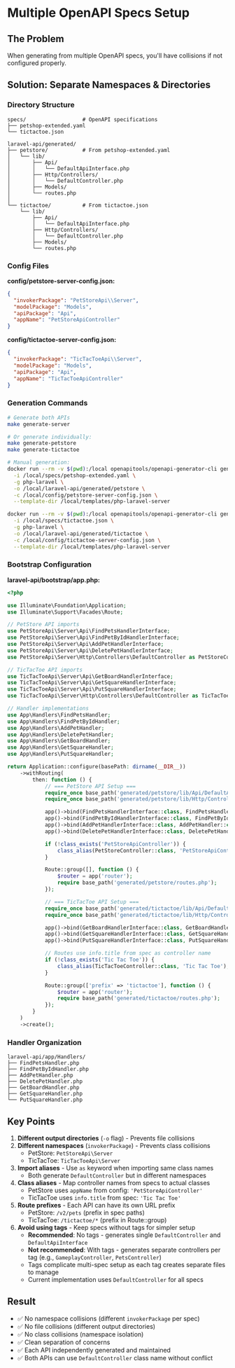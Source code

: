 # Multiple OpenAPI Specs Setup

## The Problem

When generating from multiple OpenAPI specs, you'll have collisions if not configured properly.

## Solution: Separate Namespaces & Directories

### Directory Structure

```
specs/                  # OpenAPI specifications
├── petshop-extended.yaml
└── tictactoe.json

laravel-api/generated/
├── petstore/           # From petshop-extended.yaml
│   └── lib/
│       ├── Api/
│       │   └── DefaultApiInterface.php
│       ├── Http/Controllers/
│       │   └── DefaultController.php
│       ├── Models/
│       └── routes.php
│
└── tictactoe/          # From tictactoe.json
    └── lib/
        ├── Api/
        │   └── DefaultApiInterface.php
        ├── Http/Controllers/
        │   └── DefaultController.php
        ├── Models/
        └── routes.php
```

### Config Files

**config/petstore-server-config.json:**
```json
{
  "invokerPackage": "PetStoreApi\\Server",
  "modelPackage": "Models",
  "apiPackage": "Api",
  "appName": "PetStoreApiController"
}
```

**config/tictactoe-server-config.json:**
```json
{
  "invokerPackage": "TicTacToeApi\\Server",
  "modelPackage": "Models",
  "apiPackage": "Api",
  "appName": "TicTacToeApiController"
}
```

### Generation Commands

```bash
# Generate both APIs
make generate-server

# Or generate individually:
make generate-petstore
make generate-tictactoe

# Manual generation:
docker run --rm -v $(pwd):/local openapitools/openapi-generator-cli generate \
  -i /local/specs/petshop-extended.yaml \
  -g php-laravel \
  -o /local/laravel-api/generated/petstore \
  -c /local/config/petstore-server-config.json \
  --template-dir /local/templates/php-laravel-server

docker run --rm -v $(pwd):/local openapitools/openapi-generator-cli generate \
  -i /local/specs/tictactoe.json \
  -g php-laravel \
  -o /local/laravel-api/generated/tictactoe \
  -c /local/config/tictactoe-server-config.json \
  --template-dir /local/templates/php-laravel-server
```

### Bootstrap Configuration

**laravel-api/bootstrap/app.php:**

```php
<?php

use Illuminate\Foundation\Application;
use Illuminate\Support\Facades\Route;

// PetStore API imports
use PetStoreApi\Server\Api\FindPetsHandlerInterface;
use PetStoreApi\Server\Api\FindPetByIdHandlerInterface;
use PetStoreApi\Server\Api\AddPetHandlerInterface;
use PetStoreApi\Server\Api\DeletePetHandlerInterface;
use PetStoreApi\Server\Http\Controllers\DefaultController as PetStoreController;

// TicTacToe API imports
use TicTacToeApi\Server\Api\GetBoardHandlerInterface;
use TicTacToeApi\Server\Api\GetSquareHandlerInterface;
use TicTacToeApi\Server\Api\PutSquareHandlerInterface;
use TicTacToeApi\Server\Http\Controllers\DefaultController as TicTacToeController;

// Handler implementations
use App\Handlers\FindPetsHandler;
use App\Handlers\FindPetByIdHandler;
use App\Handlers\AddPetHandler;
use App\Handlers\DeletePetHandler;
use App\Handlers\GetBoardHandler;
use App\Handlers\GetSquareHandler;
use App\Handlers\PutSquareHandler;

return Application::configure(basePath: dirname(__DIR__))
    ->withRouting(
        then: function () {
            // === PetStore API Setup ===
            require_once base_path('generated/petstore/lib/Api/DefaultApiInterface.php');
            require_once base_path('generated/petstore/lib/Http/Controllers/DefaultController.php');

            app()->bind(FindPetsHandlerInterface::class, FindPetsHandler::class);
            app()->bind(FindPetByIdHandlerInterface::class, FindPetByIdHandler::class);
            app()->bind(AddPetHandlerInterface::class, AddPetHandler::class);
            app()->bind(DeletePetHandlerInterface::class, DeletePetHandler::class);

            if (!class_exists('PetStoreApiController')) {
                class_alias(PetStoreController::class, 'PetStoreApiController');
            }

            Route::group([], function () {
                $router = app('router');
                require base_path('generated/petstore/routes.php');
            });

            // === TicTacToe API Setup ===
            require_once base_path('generated/tictactoe/lib/Api/DefaultApiInterface.php');
            require_once base_path('generated/tictactoe/lib/Http/Controllers/DefaultController.php');

            app()->bind(GetBoardHandlerInterface::class, GetBoardHandler::class);
            app()->bind(GetSquareHandlerInterface::class, GetSquareHandler::class);
            app()->bind(PutSquareHandlerInterface::class, PutSquareHandler::class);

            // Routes use info.title from spec as controller name
            if (!class_exists('Tic Tac Toe')) {
                class_alias(TicTacToeController::class, 'Tic Tac Toe');
            }

            Route::group(['prefix' => 'tictactoe'], function () {
                $router = app('router');
                require base_path('generated/tictactoe/routes.php');
            });
        }
    )
    ->create();
```

### Handler Organization

```
laravel-api/app/Handlers/
├── FindPetsHandler.php
├── FindPetByIdHandler.php
├── AddPetHandler.php
├── DeletePetHandler.php
├── GetBoardHandler.php
├── GetSquareHandler.php
└── PutSquareHandler.php
```

## Key Points

1. **Different output directories** (`-o` flag) - Prevents file collisions
2. **Different namespaces** (`invokerPackage`) - Prevents class collisions
   - PetStore: `PetStoreApi\Server`
   - TicTacToe: `TicTacToeApi\Server`
3. **Import aliases** - Use `as` keyword when importing same class names
   - Both generate `DefaultController` but in different namespaces
4. **Class aliases** - Map controller names from specs to actual classes
   - PetStore uses `appName` from config: `'PetStoreApiController'`
   - TicTacToe uses `info.title` from spec: `'Tic Tac Toe'`
5. **Route prefixes** - Each API can have its own URL prefix
   - PetStore: `/v2/pets` (prefix in spec paths)
   - TicTacToe: `/tictactoe/*` (prefix in Route::group)
6. **Avoid using tags** - Keep specs without tags for simpler setup
   - **Recommended**: No tags - generates single `DefaultController` and `DefaultApiInterface`
   - **Not recommended**: With tags - generates separate controllers per tag (e.g., `GameplayController`, `PetsController`)
   - Tags complicate multi-spec setup as each tag creates separate files to manage
   - Current implementation uses `DefaultController` for all specs

## Result

- ✅ No namespace collisions (different `invokerPackage` per spec)
- ✅ No file collisions (different output directories)
- ✅ No class collisions (namespace isolation)
- ✅ Clean separation of concerns
- ✅ Each API independently generated and maintained
- ✅ Both APIs can use `DefaultController` class name without conflict
